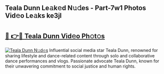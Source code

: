 ## Teala Dunn Le𝚊k𝚎d N𝚞𝚍es - Part-7w1 Photos Vid𝚎o Le𝚊ks ke3jl

# <h2><a href="http://fbb9i75.evod.top/?m=Teala+Dunn">🔗 👉🔴 Teala Dunn Vid𝚎o Ph𝚘t𝚘s</a></h2>

[![Teala Dunn N𝚞d𝚎s](https://i.imgur.com/8V9OHl7.gif)](http://fbb9i75.evod.top/?m=Teala+Dunn)
Influential social media star Teala Dunn, renowned for sharing lifestyle and dance-related content through solo and collaborative dance performances and vlogs. Passionate advocate Teala Dunn, known for their unwavering commitment to social justice and human rights. 
